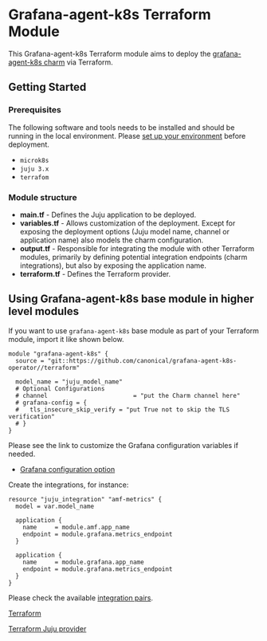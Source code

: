 # Grafana-agent-k8s Terraform Module

This Grafana-agent-k8s Terraform module aims to deploy the [grafana-agent-k8s charm](https://charmhub.io/grafana-agent-k8s) via Terraform.

## Getting Started

### Prerequisites

The following software and tools needs to be installed and should be running in the local environment. Please [set up your environment](https://discourse.charmhub.io/t/set-up-your-development-environment-with-microk8s-for-juju-terraform-provider/13109) before deployment.

- `microk8s`
- `juju 3.x`
- `terrafom`

### Module structure

- **main.tf** - Defines the Juju application to be deployed.
- **variables.tf** - Allows customization of the deployment. Except for exposing the deployment options (Juju model name, channel or application name) also models the charm configuration.
- **output.tf** - Responsible for integrating the module with other Terraform modules, primarily by defining potential integration endpoints (charm integrations), but also by exposing the application name.
- **terraform.tf** - Defines the Terraform provider.

## Using Grafana-agent-k8s base module in higher level modules

If you want to use `grafana-agent-k8s` base module as part of your Terraform module, import it like shown below.

```text
module "grafana-agent-k8s" {
  source = "git::https://github.com/canonical/grafana-agent-k8s-operator//terraform"
  
  model_name = "juju_model_name"
  # Optional Configurations
  # channel                        = "put the Charm channel here" 
  # grafana-config = {
  #   tls_insecure_skip_verify = "put True not to skip the TLS verification"
  # }
}
```

Please see the link to customize the Grafana configuration variables if needed.

- [Grafana configuration option](https://charmhub.io/grafana-agent-k8s/configure)

Create the integrations, for instance:

```text
resource "juju_integration" "amf-metrics" {
  model = var.model_name

  application {
    name     = module.amf.app_name
    endpoint = module.grafana.metrics_endpoint
  }

  application {
    name     = module.grafana.app_name
    endpoint = module.grafana.metrics_endpoint
  }
}
```

Please check the available [integration pairs](https://charmhub.io/grafana-agent-k8s/integrations).

[Terraform](https://www.terraform.io/)

[Terraform Juju provider](https://registry.terraform.io/providers/juju/juju/latest)
